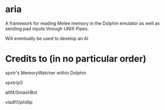# aria
A framework for reading Melee memory in the Dolphin emulator as well as sending pad inputs through UNIX Pipes.

Will eventually be used to develop an AI 
# Credits to (in no particular order)
spxtr's MemoryWatcher within Dolphin

spxtr/p3

altf4/SmashBot

vladfi1/phillip
